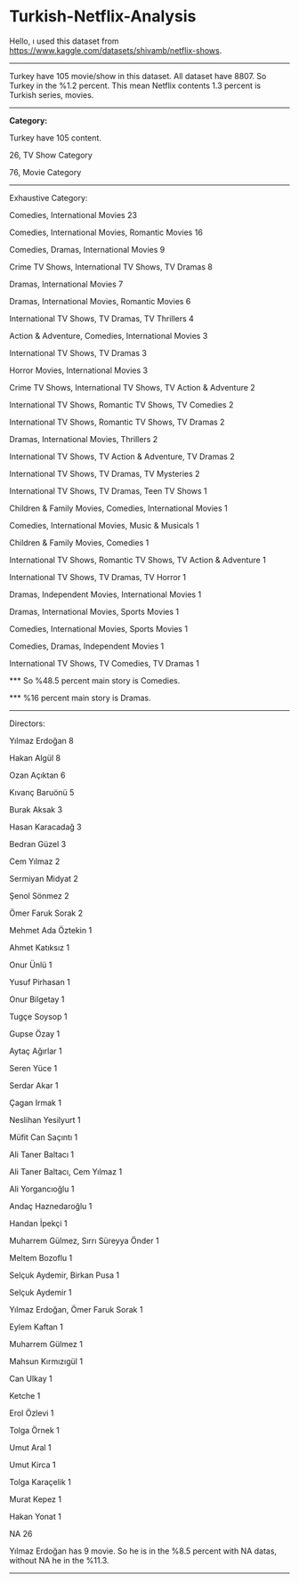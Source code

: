 # Turkish-Netflix-Analysis

Hello, ı used this dataset from https://www.kaggle.com/datasets/shivamb/netflix-shows.

***********************************************************************************************************************************************************

Turkey have 105 movie/show in this dataset. All dataset have 8807. So Turkey in the %1.2 percent. This mean Netflix contents 1.3 percent is Turkish series, movies.

-------------------------------------------------------------------

**Category:** 

Turkey have 105 content.

26, TV Show Category

76, Movie Category

-------------------------------------------------------------------

Exhaustive Category:

Comedies, International Movies                                      23

Comedies, International Movies, Romantic Movies                     16

Comedies, Dramas, International Movies                               9

Crime TV Shows, International TV Shows, TV Dramas                    8

Dramas, International Movies                                         7

Dramas, International Movies, Romantic Movies                        6

International TV Shows, TV Dramas, TV Thrillers                      4

Action & Adventure, Comedies, International Movies                   3

International TV Shows, TV Dramas                                    3

Horror Movies, International Movies                                  3

Crime TV Shows, International TV Shows, TV Action & Adventure        2

International TV Shows, Romantic TV Shows, TV Comedies               2

International TV Shows, Romantic TV Shows, TV Dramas                 2

Dramas, International Movies, Thrillers                              2

International TV Shows, TV Action & Adventure, TV Dramas             2

International TV Shows, TV Dramas, TV Mysteries                      2

International TV Shows, TV Dramas, Teen TV Shows                     1

Children & Family Movies, Comedies, International Movies             1

Comedies, International Movies, Music & Musicals                     1

Children & Family Movies, Comedies                                   1

International TV Shows, Romantic TV Shows, TV Action & Adventure     1

International TV Shows, TV Dramas, TV Horror                         1

Dramas, Independent Movies, International Movies                     1

Dramas, International Movies, Sports Movies                          1

Comedies, International Movies, Sports Movies                        1

Comedies, Dramas, Independent Movies                                 1

International TV Shows, TV Comedies, TV Dramas                       1

*** So %48.5 percent main story is Comedies.

*** %16 percent main story is Dramas.

-------------------------------------------------------------------

Directors:

Yılmaz Erdoğan                          8

Hakan Algül                             8

Ozan Açıktan                            6

Kıvanç Baruönü                          5

Burak Aksak                             3

Hasan Karacadağ                         3

Bedran Güzel                            3

Cem Yılmaz                              2

Sermiyan Midyat                         2

Şenol Sönmez                            2

Ömer Faruk Sorak                        2

Mehmet Ada Öztekin                      1

Ahmet Katıksız                          1

Onur Ünlü                               1

Yusuf Pirhasan                          1

Onur Bilgetay                           1

Tugçe Soysop                            1

Gupse Özay                              1

Aytaç Ağırlar                           1

Seren Yüce                              1

Serdar Akar                             1

Çagan Irmak                             1

Neslihan Yesilyurt                      1

Müfit Can Saçıntı                       1

Ali Taner Baltacı                       1

Ali Taner Baltacı, Cem Yılmaz           1

Ali Yorgancıoğlu                        1

Andaç Haznedaroğlu                      1

Handan İpekçi                           1

Muharrem Gülmez, Sırrı Süreyya Önder    1

Meltem Bozoflu                          1

Selçuk Aydemir, Birkan Pusa             1

Selçuk Aydemir                          1

Yılmaz Erdoğan, Ömer Faruk Sorak        1

Eylem Kaftan                            1

Muharrem Gülmez                         1

Mahsun Kırmızıgül                       1

Can Ulkay                               1

Ketche                                  1

Erol Özlevi                             1

Tolga Örnek                             1

Umut Aral                               1

Umut Kirca                              1

Tolga Karaçelik                         1

Murat Kepez                             1

Hakan Yonat                             1

NA                                      26

Yılmaz Erdoğan has 9 movie. So he is in the %8.5 percent with NA datas, without NA he in the %11.3.


***********************************************************************************************************************************************************
